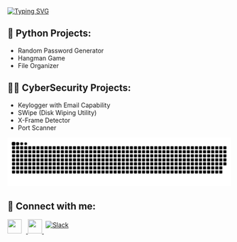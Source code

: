 <!DOCTYPE html>
<html>
  <head>
  <a href="https://git.io/typing-svg"><img src="https://readme-typing-svg.demolab.com?font=Audiowide&size=31&pause=1000&color=3EF77A&center=true&width=435&lines=hi+there!+Solomon+here;a+junior+python+dev;and+a+cybersecurity+buff" alt="Typing SVG" /></a>
   
  <h2>  🐍 Python Projects:</h2>
<ul>
  <li>Random Password Generator</li>
  <li>Hangman Game</li>
  <li>File Organizer</li>
</ul>
    <h2>👨‍💻 CyberSecurity Projects:</h2>
<ul>
  <li>Keylogger with Email Capability</li>
  <li>SWipe (Disk Wiping Utility)</li>
  <li>X-Frame Detector</li>
  <li>Port Scanner</li>
</ul>
  <img src="https://raw.githubusercontent.com/Elanza-48/Elanza-48/main/resources/img/github-contribution-grid-snake.svg" alt="Contribution Grid Snake">
  </head>
   <h2> 🤝 Connect with me:</h2>
  <body><a href="https://www.linkedin.com/in/solomon-lartey-6895771a8/" target="_blank" rel="noreferrer">
  <img src="https://raw.githubusercontent.com/danielcranney/readme-generator/main/public/icons/socials/linkedin.svg" width="32" height="32" style="margin-right: 10px;" />
</a> 
<a href="https://twitter.com/bruce_ll7" target="_blank" rel="noreferrer">
  <img src="https://raw.githubusercontent.com/danielcranney/readme-generator/main/public/icons/socials/twitter.svg" width="32" height="32" />
</a>
<a href="https://misc-projects-group.slack.com/team/U04T3ACAWVD" target="_blank" rel="noopener noreferrer"><img src="https://cdn.jsdelivr.net/gh/devicons/devicon/icons/slack/slack-original.svg" alt="Slack" height="30" style="vertical-align:top; margin:4px"></a>

  </body>
</html>
